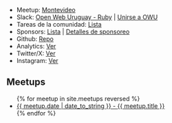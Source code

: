 <div class='oldSection'>
<ul>
  <li>Meetup: <a href="https://www.meetup.com/ruby-montevideo/" target="_blank">Montevideo</a></li>
  <li>
    Slack: <a href="https://owu.slack.com/archives/C52L2AK8W" target="_blank">Open Web Uruguay - Ruby</a> |
    <a href="https://owu.uy">Unirse a OWU</a>
  </li>
  <li>Tareas de la comunidad: <a href="/community_tasks">Lista</a></li>
  <li>Sponsors: <a href="/sponsors">Lista</a> | <a href="/sponsorship_details">Detalles de sponsoreo</a></li>
  <li>Github: <a href="https://github.com/rubyuy/ruby.uy" target="_blank">Repo</a></li>
  <li>Analytics: <a href="https://analytics.umami.is/share/MbC0PW7QoyfeUQU8/RubyUY" target="_blank">Ver</a></li>
  <li>Twitter/X: <a href="https://twitter.com/rubymontevideo">Ver</a></li>
  <li>Instagram: <a href="https://www.instagram.com/ruby_uruguay/">Ver</a></li>
</ul>

## Meetups

<ul>
{% for meetup in site.meetups reversed %}
    <li><a href="{{ meetup.url }}"> {{ meetup.date | date_to_string }} - {{ meetup.title }} </a></li>
{% endfor %}
</ul>

</div>
